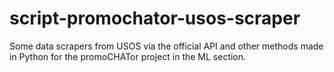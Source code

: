 # script-promochator-usos-scraper
Some data scrapers from USOS via the official API and other methods made in Python for the promoCHATor project in the ML section.
